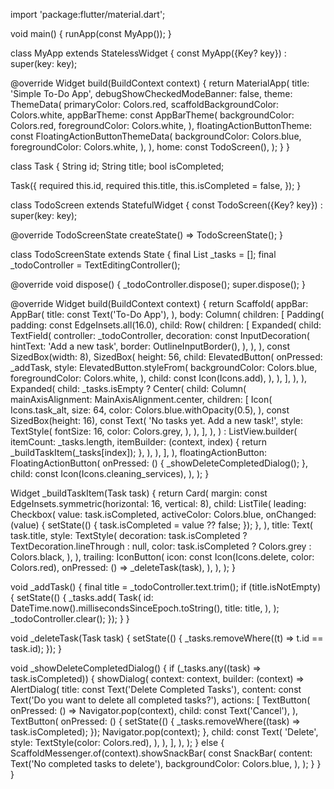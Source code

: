 import 'package:flutter/material.dart';

void main() {
  runApp(const MyApp());
}

class MyApp extends StatelessWidget {
  const MyApp({Key? key}) : super(key: key);

  @override
  Widget build(BuildContext context) {
    return MaterialApp(
      title: 'Simple To-Do App',
      debugShowCheckedModeBanner: false,
      theme: ThemeData(
        primaryColor: Colors.red,
        scaffoldBackgroundColor: Colors.white,
        appBarTheme: const AppBarTheme(
          backgroundColor: Colors.red,
          foregroundColor: Colors.white,
        ),
        floatingActionButtonTheme: const FloatingActionButtonThemeData(
          backgroundColor: Colors.blue,
          foregroundColor: Colors.white,
        ),
      ),
      home: const TodoScreen(),
    );
  }
}

class Task {
  String id;
  String title;
  bool isCompleted;

  Task({
    required this.id,
    required this.title,
    this.isCompleted = false,
  });
}

class TodoScreen extends StatefulWidget {
  const TodoScreen({Key? key}) : super(key: key);

  @override
  TodoScreenState createState() => TodoScreenState();
}

class TodoScreenState extends State<TodoScreen> {
  final List<Task> _tasks = [];
  final _todoController = TextEditingController();

  @override
  void dispose() {
    _todoController.dispose();
    super.dispose();
  }

  @override
  Widget build(BuildContext context) {
    return Scaffold(
      appBar: AppBar(
        title: const Text('To-Do App'),
      ),
      body: Column(
        children: [
          Padding(
            padding: const EdgeInsets.all(16.0),
            child: Row(
              children: [
                Expanded(
                  child: TextField(
                    controller: _todoController,
                    decoration: const InputDecoration(
                      hintText: 'Add a new task',
                      border: OutlineInputBorder(),
                    ),
                  ),
                ),
                const SizedBox(width: 8),
                SizedBox(
                  height: 56,
                  child: ElevatedButton(
                    onPressed: _addTask,
                    style: ElevatedButton.styleFrom(
                      backgroundColor: Colors.blue,
                      foregroundColor: Colors.white,
                    ),
                    child: const Icon(Icons.add),
                  ),
                ),
              ],
            ),
          ),
          Expanded(
            child: _tasks.isEmpty
                ? Center(
                    child: Column(
                      mainAxisAlignment: MainAxisAlignment.center,
                      children: [
                        Icon(
                          Icons.task_alt,
                          size: 64,
                          color: Colors.blue.withOpacity(0.5),
                        ),
                        const SizedBox(height: 16),
                        const Text(
                          'No tasks yet. Add a new task!',
                          style: TextStyle(
                            fontSize: 16,
                            color: Colors.grey,
                          ),
                        ),
                      ],
                    ),
                  )
                : ListView.builder(
                    itemCount: _tasks.length,
                    itemBuilder: (context, index) {
                      return _buildTaskItem(_tasks[index]);
                    },
                  ),
          ),
        ],
      ),
      floatingActionButton: FloatingActionButton(
        onPressed: () {
          _showDeleteCompletedDialog();
        },
        child: const Icon(Icons.cleaning_services),
      ),
    );
  }

  Widget _buildTaskItem(Task task) {
    return Card(
      margin: const EdgeInsets.symmetric(horizontal: 16, vertical: 8),
      child: ListTile(
        leading: Checkbox(
          value: task.isCompleted,
          activeColor: Colors.blue,
          onChanged: (value) {
            setState(() {
              task.isCompleted = value ?? false;
            });
          },
        ),
        title: Text(
          task.title,
          style: TextStyle(
            decoration: task.isCompleted ? TextDecoration.lineThrough : null,
            color: task.isCompleted ? Colors.grey : Colors.black,
          ),
        ),
        trailing: IconButton(
          icon: const Icon(Icons.delete, color: Colors.red),
          onPressed: () => _deleteTask(task),
        ),
      ),
    );
  }

  void _addTask() {
    final title = _todoController.text.trim();
    if (title.isNotEmpty) {
      setState(() {
        _tasks.add(
          Task(
            id: DateTime.now().millisecondsSinceEpoch.toString(),
            title: title,
          ),
        );
        _todoController.clear();
      });
    }
  }

  void _deleteTask(Task task) {
    setState(() {
      _tasks.removeWhere((t) => t.id == task.id);
    });
  }

  void _showDeleteCompletedDialog() {
    if (_tasks.any((task) => task.isCompleted)) {
      showDialog(
        context: context,
        builder: (context) => AlertDialog(
          title: const Text('Delete Completed Tasks'),
          content: const Text('Do you want to delete all completed tasks?'),
          actions: [
            TextButton(
              onPressed: () => Navigator.pop(context),
              child: const Text('Cancel'),
            ),
            TextButton(
              onPressed: () {
                setState(() {
                  _tasks.removeWhere((task) => task.isCompleted);
                });
                Navigator.pop(context);
              },
              child: const Text(
                'Delete',
                style: TextStyle(color: Colors.red),
              ),
            ),
          ],
        ),
      );
    } else {
      ScaffoldMessenger.of(context).showSnackBar(
        const SnackBar(
          content: Text('No completed tasks to delete'),
          backgroundColor: Colors.blue,
        ),
      );
    }
  }
}

